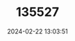 ---
title: "135527"
category: "Alburnoides prespensis"
draft: false
date: 2024-02-22 13:03:51
languages:
  Greek, Modern (1453-): ["Τσιρωνάκι Πρεσπών"]
  Macedonian: ["Преспанска гомнушка"]
  English: ["Prespa Spirlin"]
---
